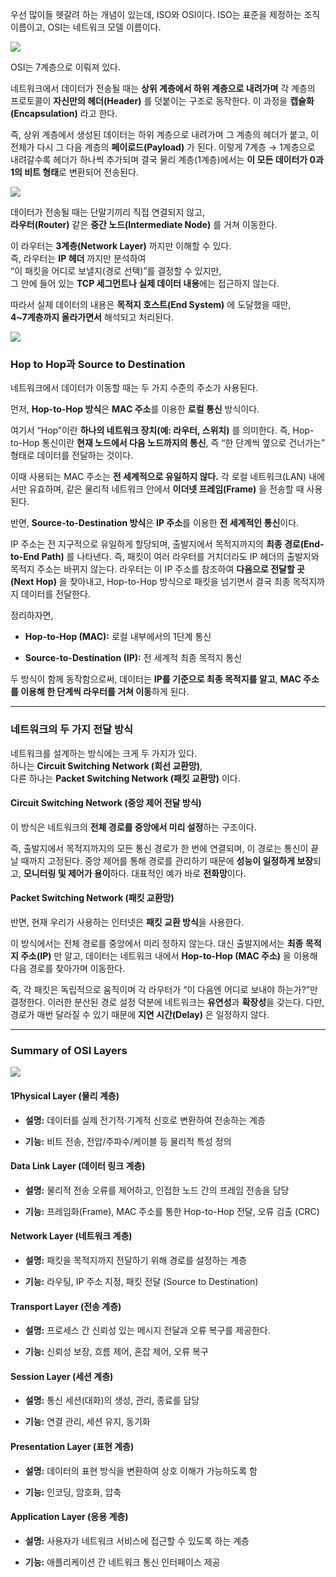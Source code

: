 
우선 많이들 헷갈려 하는 개념이 있는데, ISO와 OSI이다. ISO는 표준을 제정하는 조직 이름이고, OSI는 네트워크 모델 이름이다.

![](Pasted%20image%2020251016175351.png)

OSI는 7계층으로 이뤄져 있다. 

네트워크에서 데이터가 전송될 때는 **상위 계층에서 하위 계층으로 내려가며** 각 계층의 프로토콜이 **자신만의 헤더(Header)** 를 덧붙이는 구조로 동작한다. 이 과정을 **캡슐화(Encapsulation)** 라고 한다.

즉, 상위 계층에서 생성된 데이터는 하위 계층으로 내려가며 그 계층의 헤더가 붙고, 이 전체가 다시 그 다음 계층의 **페이로드(Payload)** 가 된다. 이렇게 7계층 → 1계층으로 내려갈수록 헤더가 하나씩 추가되며 결국 물리 계층(1계층)에서는 **이 모든 데이터가 0과 1의 비트 형태**로 변환되어 전송된다.


![](Pasted%20image%2020251016175938.png)

데이터가 전송될 때는 단말기끼리 직접 연결되지 않고,  
**라우터(Router)** 같은 **중간 노드(Intermediate Node)** 를 거쳐 이동한다.

이 라우터는 **3계층(Network Layer)** 까지만 이해할 수 있다.  
즉, 라우터는 **IP 헤더** 까지만 분석하여  
“이 패킷을 어디로 보낼지(경로 선택)”를 결정할 수 있지만,  
그 안에 들어 있는 **TCP 세그먼트나 실제 데이터 내용**에는 접근하지 않는다.

따라서 실제 데이터의 내용은 **목적지 호스트(End System)** 에 도달했을 때만,  
**4~7계층까지 올라가면서** 해석되고 처리된다.

![](Pasted%20image%2020251016175506.png)

### Hop to Hop과 Source to Destination
네트워크에서 데이터가 이동할 때는 두 가지 수준의 주소가 사용된다.  

먼저, **Hop-to-Hop 방식**은 **MAC 주소**를 이용한 **로컬 통신** 방식이다.  

여기서 “Hop”이란 **하나의 네트워크 장치(예: 라우터, 스위치)** 를 의미한다. 즉, Hop-to-Hop 통신이란 **현재 노드에서 다음 노드까지의 통신**, 즉 “한 단계씩 옆으로 건너가는” 형태로 데이터를 전달하는 것이다.

이때 사용되는 MAC 주소는 **전 세계적으로 유일하지 않다.** 각 로컬 네트워크(LAN) 내에서만 유효하며, 같은 물리적 네트워크 안에서 **이더넷 프레임(Frame)** 을 전송할 때 사용된다.

반면, **Source-to-Destination 방식**은 **IP 주소**를 이용한 **전 세계적인 통신**이다.  

IP 주소는 전 지구적으로 유일하게 할당되며, 출발지에서 목적지까지의 **최종 경로(End-to-End Path)** 를 나타낸다. 즉, 패킷이 여러 라우터를 거치더라도 IP 헤더의 출발지와 목적지 주소는 바뀌지 않는다. 라우터는 이 IP 주소를 참조하여 **다음으로 전달할 곳(Next Hop)** 을 찾아내고, Hop-to-Hop 방식으로 패킷을 넘기면서 결국 최종 목적지까지 데이터를 전달한다.

정리하자면,

- **Hop-to-Hop (MAC):** 로컬 내부에서의 1단계 통신
    
- **Source-to-Destination (IP):** 전 세계적 최종 목적지 통신
    
두 방식이 함께 동작함으로써, 데이터는 **IP를 기준으로 최종 목적지를 알고**, **MAC 주소를 이용해 한 단계씩 라우터를 거쳐 이동**하게 된다.

---
### 네트워크의 두 가지 전달 방식

네트워크를 설계하는 방식에는 크게 두 가지가 있다.  
하나는 **Circuit Switching Network (회선 교환망)**,  
다른 하나는 **Packet Switching Network (패킷 교환망)** 이다.

#### **Circuit Switching Network (중앙 제어 전달 방식)**  
이 방식은 네트워크의 **전체 경로를 중앙에서 미리 설정**하는 구조이다.  

즉, 출발지에서 목적지까지의 모든 통신 경로가 한 번에 연결되며, 이 경로는 통신이 끝날 때까지 고정된다. 중앙 제어를 통해 경로를 관리하기 때문에 **성능이 일정하게 보장**되고, **모니터링 및 제어가 용이**하다. 대표적인 예가 바로 **전화망**이다.


#### **Packet Switching Network (패킷 교환망)**  
반면, 현재 우리가 사용하는 인터넷은 **패킷 교환 방식**을 사용한다.  

이 방식에서는 전체 경로를 중앙에서 미리 정하지 않는다. 대신 출발지에서는 **최종 목적지 주소(IP)** 만 알고, 데이터는 네트워크 내에서 **Hop-to-Hop (MAC 주소)** 을 이용해 다음 경로를 찾아가며 이동한다.

즉, 각 패킷은 독립적으로 움직이며 각 라우터가 “이 다음엔 어디로 보내야 하는가?”만 결정한다. 이러한 분산된 경로 설정 덕분에 네트워크는 **유연성**과 **확장성**을 갖는다. 다만, 경로가 매번 달라질 수 있기 때문에 **지연 시간(Delay)** 은 일정하지 않다.

---
### Summary of OSI Layers

![](Pasted%20image%2020251016181225.png)

#### **1️Physical Layer (물리 계층)**

- **설명:** 데이터를 실제 전기적·기계적 신호로 변환하여 전송하는 계층
    
- **기능:** 비트 전송, 전압/주파수/케이블 등 물리적 특성 정의


#### **Data Link Layer (데이터 링크 계층)**

- **설명:** 물리적 전송 오류를 제어하고, 인접한 노드 간의 프레임 전송을 담당
    
- **기능:** 프레임화(Frame), MAC 주소를 통한 Hop-to-Hop 전달, 오류 검출 (CRC)


#### **Network Layer (네트워크 계층)**

- **설명:** 패킷을 목적지까지 전달하기 위해 경로를 설정하는 계층
    
- **기능:** 라우팅, IP 주소 지정, 패킷 전달 (Source to Destination)

#### **Transport Layer (전송 계층)**

- **설명:** 프로세스 간 신뢰성 있는 메시지 전달과 오류 복구를 제공한다.
    
- **기능:** 신뢰성 보장, 흐름 제어, 혼잡 제어, 오류 복구

#### **Session Layer (세션 계층)**

- **설명:** 통신 세션(대화)의 생성, 관리, 종료를 담당
    
- **기능:** 연결 관리, 세션 유지, 동기화


#### **Presentation Layer (표현 계층)**

- **설명:** 데이터의 표현 방식을 변환하여 상호 이해가 가능하도록 함
    
- **기능:** 인코딩, 암호화, 압축



#### **Application Layer (응용 계층)**

- **설명:** 사용자가 네트워크 서비스에 접근할 수 있도록 하는 계층
    
- **기능:** 애플리케이션 간 네트워크 통신 인터페이스 제공

